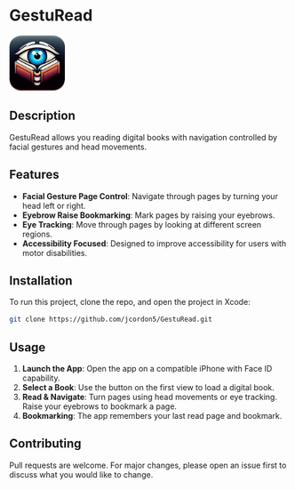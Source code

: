 # GestuRead


<img src="GestuRead/Assets.xcassets/AppIcon.appiconset/icon_2.png" alt="App Icon" width="100" height="100">

## Description
GestuRead allows you reading digital books with navigation controlled by facial gestures and head movements.

## Features
- **Facial Gesture Page Control**: Navigate through pages by turning your head left or right.
- **Eyebrow Raise Bookmarking**: Mark pages by raising your eyebrows.
- **Eye Tracking**: Move through pages by looking at different screen regions.
- **Accessibility Focused**: Designed to improve accessibility for users with motor disabilities.

## Installation
To run this project, clone the repo, and open the project in Xcode:

```bash
git clone https://github.com/jcordon5/GestuRead.git
```

## Usage
1. **Launch the App**: Open the app on a compatible iPhone with Face ID capability.
2. **Select a Book**: Use the button on the first view to load a digital book.
3. **Read & Navigate**: Turn pages using head movements or eye tracking. Raise your eyebrows to bookmark a page.
4. **Bookmarking**: The app remembers your last read page and bookmark.

## Contributing
Pull requests are welcome. For major changes, please open an issue first to discuss what you would like to change.
